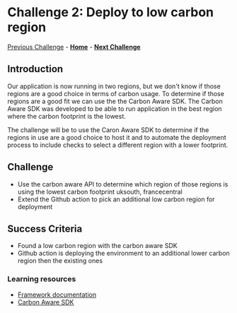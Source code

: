 # Challenge 2: Deploy to low carbon region

[Previous Challenge](./01-Multi-Region-Deployment.md) - **[Home](../README.md)** - **[Next Challenge](./03-Improve-API-Efficiency.md)**

## Introduction

Our application is now running in two regions, but we don't know if those regions are a good choice in terms of carbon usage. To determine if those regions are a good fit we can use the the Carbon Aware SDK. The Carbon Aware SDK was developed to be able to run application in the best region where the carbon footprint is the lowest.

The challenge will be to use the Caron Aware SDK to determine if the regions in use are a good choice to host it and to automate the deployment process to include checks to select a different region with a lower footprint.

## Challenge

* Use the carbon aware API to determine which region of those regions is using the lowest carbon footprint uksouth, francecentral
* Extend the Github action to pick an additional low carbon region for deployment

## Success Criteria

* Found a low carbon region with the carbon aware SDK
* Github action is deploying the environment to an additional lower carbon region then the existing ones

### Learning resources

* [Framework documentation](https://learn.microsoft.com/en-us/azure/architecture/framework/sustainability/sustainability-application-platform#deploy-to-low-carbon-regions)
* [Carbon Aware SDK](https://github.com/Green-Software-Foundation/carbon-aware-sdk)
